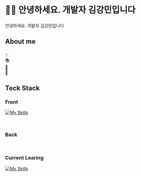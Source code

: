 <h1 align="left">👋🏻 안녕하세요. 개발자 김강민입니다</h1>

###

<p align="left">안녕하세요. 개발자 김강민입니다<br/></p>

###

<h2 align="left">About me</h2>

###

<p align="left">✨ <br>📚 <br>🎯 <br>🎲 </p>

###

<h2 align="left">Teck Stack</h2>

###

<div align="left">
  <h3>Front</h3>
  
  [![My Skills](https://skillicons.dev/icons?i=html,css,js,ts,react,next,tailwind,vite,nodejs)](https://skillicons.dev)
  
  <br/>
  <h3>Back</h3>
  <br/>
  <h3>Current Learing</h3>
  
  [![My Skills](https://skillicons.dev/icons?i=java,kotlin,spring,mysql,aws,docker)](https://skillicons.dev)
</div>

###
